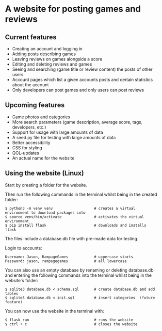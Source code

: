 # A website for posting games and reviews

## Current features

* Creating an account and logging in
* Adding posts describing games
* Leaving reviews on games alongside a score
* Editing and deleting reviews and games
* Seeing and searching (game title or review content) the posts of other users
* Account pages which list a given accounts posts and certain statistics about the account
* Only developers can post games and only users can post reviews

## Upcoming features

* Game photos and categories
* More search parameters (game description, average score, tags, developers, etc.)
* Support for usage with large amounts of data
* A seed.py file for testing with large amounts of data
* Better accessibility
* CSS for styling
* QOL-updates
* An actual name for the website

## Using the website (Linux)

Start by creating a folder for the website.

Then run the following commands in the terminal whilst being in the created folder:
```
$ python3 -m venv venv                   # creates a virtual environment to download packages into
$ source venv/bin/activate               # activates the virtual environment
$ pip install flask                      # downloads and installs flask
```

The files include a database.db file with pre-made data for testing.

Login to accounts:
```
Username: Jason, RampageGames            # uppercase starts
Password: jason, rampagegames            # all lowercase
```

You can also use an empty database by renaming or deleting database.db and entering the following commands into the terminal whilst being in the website's folder:
```
$ sqlite3 database.db < schema.sql       # create database.db and add tables
$ sqlite3 database.db < init.sql         # insert categories  (future feature)
```

You can now use the website in the terminal with:
```
$ flask run                              # runs the website
$ ctrl + c                               # closes the website
```
